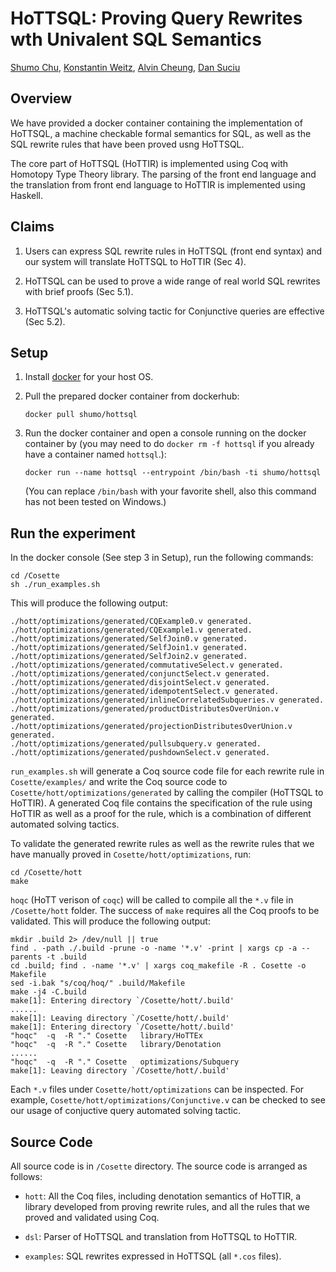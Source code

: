 HoTTSQL: Proving Query Rewrites wth Univalent SQL Semantics
===========================================================
[Shumo Chu](www.shumochu.com), [Konstantin Weitz](http://www.konne.me/), [Alvin Cheung](https://homes.cs.washington.edu/~akcheung/), [Dan Suciu](https://homes.cs.washington.edu/~suciu/)

## Overview

We have provided a docker container containing the implementation of HoTTSQL, a machine checkable formal semantics for SQL, as well as the SQL rewrite rules that have been proved usng HoTTSQL.

The core part of HoTTSQL (HoTTIR) is implemented using Coq with Homotopy Type Theory library. The parsing of the front end language and the translation from front end language to HoTTIR is implemented using Haskell.


## Claims

1. Users can express SQL rewrite rules in HoTTSQL (front end syntax) and our system will translate HoTTSQL to HoTTIR (Sec 4).

2. HoTTSQL can be used to prove a wide range of real world SQL rewrites with brief proofs (Sec 5.1).

3. HoTTSQL's automatic solving tactic for Conjunctive queries are effective (Sec 5.2).

## Setup

1. Install [docker](https://www.docker.com/products/docker) for your host OS.

2. Pull the prepared docker container from dockerhub:
   
   ```
   docker pull shumo/hottsql
   ``` 

3. Run the docker container and open a console running on the docker container by (you may need to do `docker rm -f hottsql` if you already have a container named `hottsql`.):
   
   ```
   docker run --name hottsql --entrypoint /bin/bash -ti shumo/hottsql
   ```
   
   (You can replace `/bin/bash` with your favorite shell, also this command has not been tested on Windows.)

## Run the experiment

In the docker console (See step 3 in Setup), run the following commands:

	cd /Cosette
	sh ./run_examples.sh

	
This will produce the following output:

	./hott/optimizations/generated/CQExample0.v generated.
	./hott/optimizations/generated/CQExample1.v generated.
	./hott/optimizations/generated/SelfJoin0.v generated.
	./hott/optimizations/generated/SelfJoin1.v generated.
	./hott/optimizations/generated/SelfJoin2.v generated.
	./hott/optimizations/generated/commutativeSelect.v generated.
	./hott/optimizations/generated/conjunctSelect.v generated.
	./hott/optimizations/generated/disjointSelect.v generated.
	./hott/optimizations/generated/idempotentSelect.v generated.
	./hott/optimizations/generated/inlineCorrelatedSubqueries.v generated.
	./hott/optimizations/generated/productDistributesOverUnion.v generated.
	./hott/optimizations/generated/projectionDistributesOverUnion.v generated.
	./hott/optimizations/generated/pullsubquery.v generated.
	./hott/optimizations/generated/pushdownSelect.v generated.

`run_examples.sh` will generate a Coq source code file for each rewrite rule in `Cosette/examples/` and write the Coq source code to `Cosette/hott/optimizations/generated` by calling the compiler (HoTTSQL to HoTTIR). A generated Coq file contains the specification of the rule using HoTTIR as well as a proof for the rule, which is a combination of different automated solving tactics. 

To validate the generated rewrite rules as well as the rewrite rules that we have manually proved in `Cosette/hott/optimizations`, run:

	cd /Cosette/hott
	make
	
`hoqc` (HoTT verison of `coqc`)  will be called to compile all the `*.v` file in `/Cosette/hott` folder. The success of `make` requires all the Coq proofs to be validated. This will produce the following output:
	
	mkdir .build 2> /dev/null || true
	find . -path ./.build -prune -o -name '*.v' -print | xargs cp -a --parents -t .build
	cd .build; find . -name '*.v' | xargs coq_makefile -R . Cosette -o Makefile
	sed -i.bak "s/coq/hoq/" .build/Makefile
	make -j4 -C.build
	make[1]: Entering directory `/Cosette/hott/.build'
	......
	make[1]: Leaving directory `/Cosette/hott/.build'
	make[1]: Entering directory `/Cosette/hott/.build'
	"hoqc"  -q  -R "." Cosette   library/HoTTEx
	"hoqc"  -q  -R "." Cosette   library/Denotation
	......
	"hoqc"  -q  -R "." Cosette   optimizations/Subquery
	make[1]: Leaving directory `/Cosette/hott/.build'

Each `*.v` files under `Cosette/hott/optimizations` can be inspected. For example, `Cosette/hott/optimizations/Conjunctive.v` can be checked to see our usage of conjuctive query automated solving tactic.

## Source Code

All source code is in `/Cosette` directory. The source code is arranged as follows:

* `hott`: All the Coq files, including denotation semantics of HoTTIR, a library developed from proving rewrite rules, and all the rules that we proved and validated using Coq. 

* `dsl`: Parser of HoTTSQL and translation from HoTTSQL to HoTTIR.

* `examples`: SQL rewrites expressed in HoTTSQL (all `*.cos` files).
